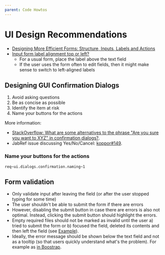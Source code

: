 ```yaml
---
parent: Code Howtos
---
```

# UI Design Recommendations

* [Designing More Efficient Forms: Structure, Inputs, Labels and Actions](https://uxplanet.org/designing-more-efficient-forms-structure-inputs-labels-and-actions-e3a47007114f)
* [Input form label alignment top or left?](https://ux.stackexchange.com/questions/8480/input-form-label-alignment-top-or-left)
  * For a usual form, place the label above the text field
  * If the user uses the form often to edit fields, then it might make sense to switch to left-aligned labels

## Designing GUI Confirmation Dialogs

1. Avoid asking questions
2. Be as concise as possible
3. Identify the item at risk
4. Name your buttons for the actions

More information:

* [StackOverflow: What are some alternatives to the phrase "Are you sure you want to XYZ" in confirmation dialogs?](https://ux.stackexchange.com/q/756/93436).
* JabRef issue discussing Yes/No/Cancel: [koppor#149](https://github.com/koppor/jabref/issues/149).

### Name your buttons for the actions
`req~ui.dialogs.confirmation.naming~1`

## Form validation

* Only validate input after leaving the field (or after the user stopped typing for some time)
* The user shouldn't be able to submit the form if there are errors
* However, disabling the submit button in case there are errors is also not optimal. Instead, clicking the submit button should highlight the errors.
* Empty required files should not be marked as invalid until the user a) tried to submit the form or b) focused the field, deleted its contents and then left the field (see [Example](https://www.w3schools.com/tags/tryit.asp?filename=tryhtml5_input_required)).
* Ideally, the error message should be shown below the text field and not as a tooltip (so that users quickly understand what's the problem). For example as [in Boostrap](https://mdbootstrap.com/docs/jquery/forms/validation/?#custom-styles).

<!-- markdownlint-disable-file MD022 -->
